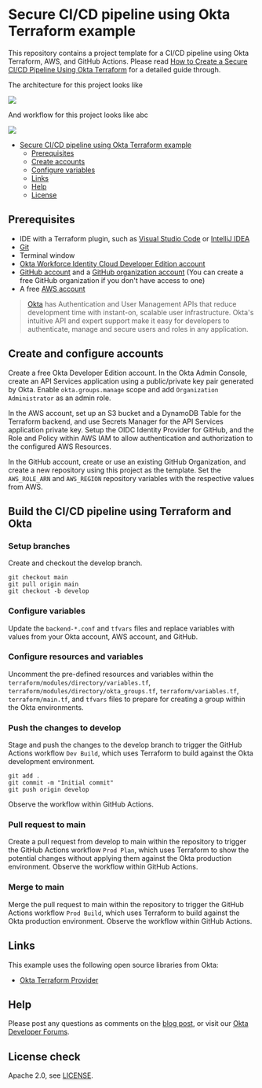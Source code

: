 # Secure CI/CD pipeline using Okta Terraform example

This repository contains a project template for a CI/CD pipeline using Okta Terraform, AWS, and GitHub Actions. Please read [How to Create a Secure CI/CD Pipeline Using Okta Terraform][blog] for a detailed guide through.

The architecture for this project looks like

![](assets/architecture.png)


And workflow for this project looks like abc

![](assets/workflow.png)

- [Secure CI/CD pipeline using Okta Terraform example](#secure-cicd-pipeline-using-okta-terraform-example)
  - [Prerequisites](#prerequisites)
  - [Create accounts](#create-accounts)
  - [Configure variables](#configure-variables)
  - [Links](#links)
  - [Help](#help)
  - [License](#license)

## Prerequisites
  * IDE with a Terraform plugin, such as [Visual Studio Code](https://code.visualstudio.com/) or [IntelliJ IDEA](https://www.jetbrains.com/idea/)
  * [Git](https://git-scm.com/)
  * Terminal window
  * [Okta Workforce Identity Cloud Developer Edition account](https://developer.okta.com/signup/)
  * [GitHub account](https://github.com/) and a [GitHub organization account](https://docs.github.com/en/organizations/collaborating-with-groups-in-organizations/creating-a-new-organization-from-scratch) (You can create a free GitHub organization if you don't have access to one)
  * A free [AWS account](https://signin.aws.amazon.com/signup?request_type=register)

> [Okta](https://developer.okta.com/) has Authentication and User Management APIs that reduce development time with instant-on, scalable user infrastructure. Okta's intuitive API and expert support make it easy for developers to authenticate, manage and secure users and roles in any application.



## Create and configure accounts

Create a free Okta Developer Edition account. In the Okta Admin Console, create an API Services application using a public/private key pair generated by Okta. Enable `okta.groups.manage` scope and add `Organization Administrator` as an admin role.

In the AWS account, set up an S3 bucket and a DynamoDB Table for the Terraform backend, and use Secrets Manager for the API Services application private key. Setup the OIDC Identity Provider for GitHub, and the Role and Policy within AWS IAM to allow authentication and authorization to the configured AWS Resources.

In the GitHub account, create or use an existing GitHub Organization, and create a new repository using this project as the template. Set the `AWS_ROLE_ARN` and `AWS_REGION` repository variables with the respective values from AWS.

## Build the CI/CD pipeline using Terraform and Okta

### Setup branches

Create and checkout the develop branch.

```
git checkout main
git pull origin main
git checkout -b develop
```

### Configure variables

Update the `backend-*.conf` and `tfvars` files and replace variables with values from your Okta account, AWS account, and GitHub.

### Configure resources and variables

Uncomment the pre-defined resources and variables within the `terraform/modules/directory/variables.tf`, `terraform/modules/directory/okta_groups.tf`, `terraform/variables.tf`, `terraform/main.tf`, and `tfvars` files to prepare for creating a group within the Okta environments.

### Push the changes to develop

Stage and push the changes to the develop branch to trigger the GitHub Actions workflow `Dev Build`, which uses Terraform to build against the Okta development environment.

```
git add .
git commit -m "Initial commit"
git push origin develop
```

Observe the workflow within GitHub Actions.

### Pull request to main

Create a pull request from develop to main within the repository to trigger the GitHub Actions workflow `Prod Plan`, which uses Terraform to show the potential changes without applying them against the Okta production environment. Observe the workflow within GitHub Actions.

### Merge to main

Merge the pull request to main within the repository to trigger the GitHub Actions workflow `Prod Build`, which uses Terraform to build against the Okta production environment. Observe the workflow within GitHub Actions.


## Links

This example uses the following open source libraries from Okta:

* [Okta Terraform Provider](https://github.com/okta/terraform-provider-okta)

## Help

Please post any questions as comments on the [blog post][blog], or visit our [Okta Developer Forums](https://devforum.okta.com/).

## License check

Apache 2.0, see [LICENSE](LICENSE).

[blog]: https://developer.okta.com/blog/2024/10/11/terraform-ci-cd

